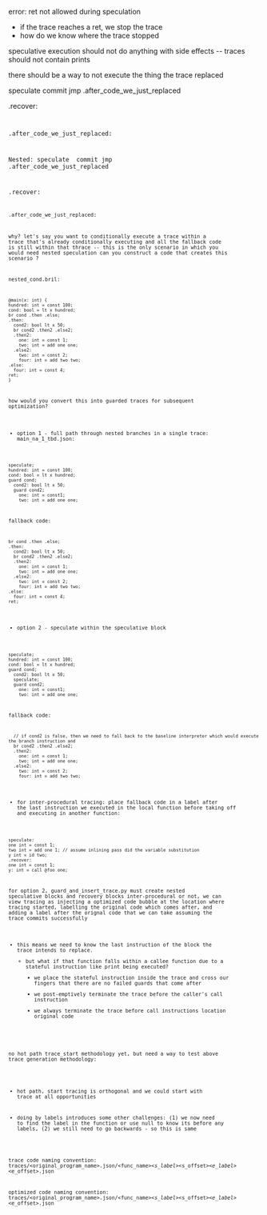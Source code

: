 error: ret not allowed during speculation
* if the trace reaches a ret, we stop the trace
* how do we know where the trace stopped

speculative execution should not do anything with side effects -- traces should not contain prints

there should be a way to not execute the thing the trace replaced

speculate
<trace for code we just replaced>
commit
jmp .after_code_we_just_replaced

.recover:
<code we just replaced>

.after_code_we_just_replaced:

Nested:
speculate
<trace for code we just replaced>
commit
jmp .after_code_we_just_replaced

.recover:
<code we just replaced>

.after_code_we_just_replaced:

why?
let's say you want to conditionally execute a trace within a trace that's already conditionally executing and all the fallback code is still within that thrace -- this is the only scenario in which you would need nested speculation
can you construct a code that creates this scenario ?

nested_cond.bril:
```
@main(x: int) {
hundred: int = const 100;
cond: bool = lt x hundred;
br cond .then .else;
.then:
  cond2: bool lt x 50;
  br cond2 .then2 .else2;
  .then2:
    one: int = const 1;
    two: int = add one one;
  .else2:
    two: int = const 2;
    four: int = add two two;
.else:
  four: int = const 4;
ret;
}
```

how would you convert this into guarded traces for subsequent optimization?

* option 1 - full path through nested branches in a single trace:
main_na_1_tbd.json:
```
speculate;
hundred: int = const 100;
cond: bool = lt x hundred;
guard cond;
  cond2: bool lt x 50;
  guard cond2;
    one: int = const1;
    two: int = add one one;
```
fallback code:
```
br cond .then .else;
.then:
  cond2: bool lt x 50;
  br cond2 .then2 .else2;
  .then2:
    one: int = const 1;
    two: int = add one one;
  .else2:
    two: int = const 2;
    four: int = add two two;
.else:
  four: int = const 4;
ret;
```

* option 2 - speculate within the speculative block
```
speculate;
hundred: int = const 100;
cond: bool = lt x hundred;
guard cond;
  cond2: bool lt x 50;
  speculate;
  guard cond2;
    one: int = const1;
    two: int = add one one;
```
fallback code:
```
  // if cond2 is false, then we need to fall back to the baseline interpreter which would execute the branch instruction and
  br cond2 .then2 .else2;
  .then2:
    one: int = const 1;
    two: int = add one one;
  .else2:
    two: int = const 2;
    four: int = add two two;
```

* for inter-procedural tracing: place fallback code in a label after the last instruction we executed in the local function before taking off and executing in another function:
```
speculate:
one int = const 1;
two int = add one 1; // assume inlining pass did the variable substitution
y int = id two;
.recover:
one int = const 1;
y: int = call @foo one;
```

for option 2, guard_and_insert_trace.py must create nested speculative blocks and recovery blocks
inter-procedural or not, we can view tracing as injecting a optimized code bubble at the location where tracing started, labelling the original code which comes after, and adding a label after the orignal code that we can take assuming the trace commits successfully
* this means we need to know the last instruction of the block the trace intends to replace.
  * but what if that function falls within a callee function due to a stateful instruction like print being executed?
    * we place the stateful instruction inside the trace and cross our fingers that there are no failed guards that come after
    * we post-emptively terminate the trace before the caller's call instruction
    * we always terminate the trace before call instructions
 location original code

no hot path trace_start methodology yet, but need a way to test above trace generation methodology:
* hot path, start tracing is orthogonal and we could start with trace at all opportunities

* doing by labels introduces some other challenges: (1) we now need to find the label in the function or use null to know its before any labels, (2) we still need to go backwards - so this is same


trace code naming convention:
traces/<original_program_name>.json/<func_name>_<s_label>_<s_offset>_<e_label>_<e_offset>.json

optimized code naming convention:
traces/<original_program_name>.json/<func_name>_<s_label>_<s_offset>_<e_label>_<e_offset>.json